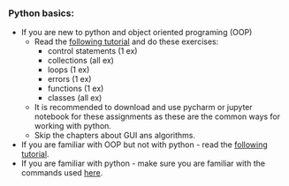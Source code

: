 ### Python basics:
- If you are new to python and object oriented programing (OOP)
    - Read the [following tutorial](https://python-textbok.readthedocs.io/en/1.0/) and do these exercises:
        - control statements (1 ex)
        - collections (all ex)
        - loops (1 ex)
        - errors (1 ex)
        - functions (1 ex)
        - classes (all ex)
    - It is recommended to download and use pycharm or jupyter notebook for these assignments as these are the common ways for working with python.
    - Skip the chapters about GUI ans algorithms.
- If you are familiar with OOP but not with python - read the [following tutorial](https://docs.python.org/3/tutorial/).
- If you are familiar with python - make sure you are familiar with the commands used [here](https://github.com/gumption/Python_for_Data_Science/blob/master/3_Python_Basic_Concepts.ipynb).